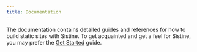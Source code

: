 ```yaml
---
title: Documentation
---
```


The documentation contains detailed guides and references for how to build static sites with Sistine. To get acquainted and get a feel for Sistine, you may prefer the [Get Started](/start/) guide.

